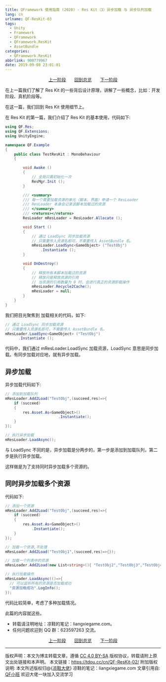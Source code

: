 ```yaml
---
title: QFramework 使用指南 (2020) - Res Kit（3）异步加载 与 异步队列加载
lang: cn
urlname: QF-ResKit-03
tags:
  - Unity
  - Framework
  - QFramework
  - QFramework.ResKit
  - AssetBundle
categories:
  - QFramework.ResKit
abbrlink: 900779967
date: 2019-09-08 23:01:01
---
```



<center>
<a href="https://tdou.cc/cn/QF-ResKit-02/">上一阶段</a> &nbsp;&nbsp;&nbsp;&nbsp;&nbsp;
<a href="https://tdou.cc/cn/QFramework-guide/">回到总览</a> &nbsp;&nbsp;&nbsp;&nbsp;&nbsp;
<a href="https://tdou.cc/cn/QF-ResKit-04/">下一阶段</a>
</center>


在上一篇我们了解了 Res Kit 的一些背后设计原理，讲解了一些概念，比如：开发阶段、真机阶段等。

在这一篇，我们回到 Res Kit 使用细节上。

在 Res Kit 的第一篇，我们介绍了 Res Kit 的基本使用，代码如下:
``` csharp
using QF.Res;
using QF.Extensions;
using UnityEngine;

namespace QF.Example 
{
	public class TestResKit : MonoBehaviour 
	{

		void Awake () 
		{
			// 全局只需初始化一次
			ResMgr.Init ();
		}

		/// <summary>
		/// 每一个需要加载资源的单元（脚本、界面）申请一个 ResLoader
		/// ResLoader 本身会记录该脚本加载过的资源
		/// </summary>
		/// <returns></returns>
		ResLoader mResLoader = ResLoader.Allocate ();

		void Start () 
		{
			// 通过 LoadSync 同步加载资源
			// 只需要传入资源名即可，不需要传入 AssetBundle 名。
			mResLoader.LoadSync<GameObject> ("TestObj")
				.Instantiate ();
		}

		void OnDestroy()
		{
			// 释放所有本脚本加载过的资源
			// 释放只是释放资源的引用
			// 当资源的引用数量为 0 时，会进行真正的资源卸载操作
			mResLoader.Recycle2Cache();
			mResLoader = null;
		}
	}
}
```
我们把目光聚焦到 加载相关的代码，如下:
``` csharp
// 通过 LoadSync 同步加载资源
// 只需要传入资源名即可，不需要传入 AssetBundle 名。
mResLoader.LoadSync<GameObject> ("TestObj")
      .Instantiate ();
```

代码中，我们通过 mResLoader.LoadSync 加载资源，LoadSync 意思是同步加载。有同步加载对应地，就有异步加载。

## 异步加载
异步加载代码如下:
``` csharp
// 添加到加载队列
mResLoader.Add2Load("TestObj",(succeed,res)=>{
    if (succeed) 
    {
        res.Asset.As<GameObject>()
						.Instantiate();
    }
});

// 执行异步加载
mResLoader.LoadAsync();
```
与 LoadSync 不同的是，异步加载是分两步的，第一步是添加到加载队列，第二步是执行异步加载。

这样做是为了支持同时异步加载多个资源的。

## 同时异步加载多个资源
代码如下:
``` csharp
// 添加一个资源
mResLoader.Add2Load("TestObj",(succeed,res)=>{
    if (succeed) 
    {
        res.Asset.As<GameObject>()
            .Instantiate();
    }
});

// 加载一个资源,不处理
mResLoader.Add2Load("TestObj1",(succeed,res)=>{});

// 加载一个列表中的资源
mResLoader.Add2Load(new List<string>(){ "TestObj2","TestObj3","TestObj4"});

// 执行加载操作
mResLoader.LoadAsync(()=>{
  // 可以监听所有的资源是否加载成功
  "资源加载成功".LogInfo();
});
```

代码比较简单，考虑了多种加载情况。

此篇的内容就这些。

* 转载请注明地址：凉鞋的笔记：liangxiegame.com。
* 任何问题欢迎到 QQ 群：623597263 交流。


<center>
<a href="https://tdou.cc/cn/QF-ResKit-02/">上一阶段</a> &nbsp;&nbsp;&nbsp;&nbsp;&nbsp;
<a href="https://tdou.cc/cn/QFramework-guide/">回到总览</a> &nbsp;&nbsp;&nbsp;&nbsp;&nbsp;
<a href="https://tdou.cc/cn/QF-ResKit-04/">下一阶段</a>
</center>


--- 

版权声明：本文为博主转载文章，遵循 [CC 4.0 BY-SA](http://creativecommons.org/licenses/by-sa/4.0/) 版权协议，转载请附上原文出处链接和本声明。
本文链接：https://tdou.cc/cn/QF-ResKit-02/
附加版权说明: 本文所述版权归@{[凉鞋大佬](https://github.com/liangxiegame)} 凉鞋的笔记：liangxiegame.com
文章引用自: [QF小班](http://master.liangxiegame.com/master/intro) 欢迎大佬一块加入交流学习
